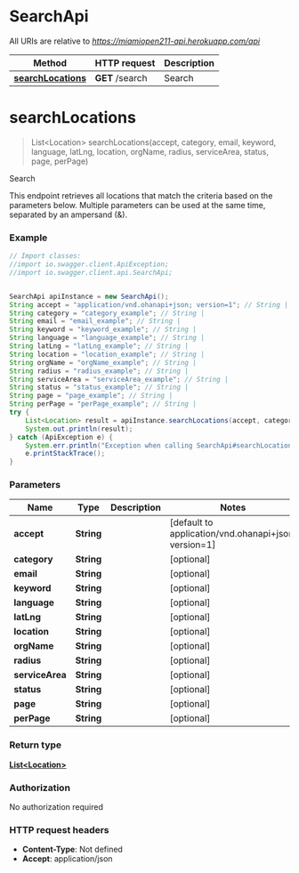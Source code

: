 # SearchApi

All URIs are relative to *https://miamiopen211-api.herokuapp.com/api*

Method | HTTP request | Description
------------- | ------------- | -------------
[**searchLocations**](SearchApi.md#searchLocations) | **GET** /search | Search


<a name="searchLocations"></a>
# **searchLocations**
> List&lt;Location&gt; searchLocations(accept, category, email, keyword, language, latLng, location, orgName, radius, serviceArea, status, page, perPage)

Search

This endpoint retrieves all locations that match the criteria based on the parameters below. Multiple parameters can be used at the same time, separated by an ampersand (&amp;).

### Example
```java
// Import classes:
//import io.swagger.client.ApiException;
//import io.swagger.client.api.SearchApi;


SearchApi apiInstance = new SearchApi();
String accept = "application/vnd.ohanapi+json; version=1"; // String | 
String category = "category_example"; // String | 
String email = "email_example"; // String | 
String keyword = "keyword_example"; // String | 
String language = "language_example"; // String | 
String latLng = "latLng_example"; // String | 
String location = "location_example"; // String | 
String orgName = "orgName_example"; // String | 
String radius = "radius_example"; // String | 
String serviceArea = "serviceArea_example"; // String | 
String status = "status_example"; // String | 
String page = "page_example"; // String | 
String perPage = "perPage_example"; // String | 
try {
    List<Location> result = apiInstance.searchLocations(accept, category, email, keyword, language, latLng, location, orgName, radius, serviceArea, status, page, perPage);
    System.out.println(result);
} catch (ApiException e) {
    System.err.println("Exception when calling SearchApi#searchLocations");
    e.printStackTrace();
}
```

### Parameters

Name | Type | Description  | Notes
------------- | ------------- | ------------- | -------------
 **accept** | **String**|  | [default to application/vnd.ohanapi+json; version&#x3D;1]
 **category** | **String**|  | [optional]
 **email** | **String**|  | [optional]
 **keyword** | **String**|  | [optional]
 **language** | **String**|  | [optional]
 **latLng** | **String**|  | [optional]
 **location** | **String**|  | [optional]
 **orgName** | **String**|  | [optional]
 **radius** | **String**|  | [optional]
 **serviceArea** | **String**|  | [optional]
 **status** | **String**|  | [optional]
 **page** | **String**|  | [optional]
 **perPage** | **String**|  | [optional]

### Return type

[**List&lt;Location&gt;**](Location.md)

### Authorization

No authorization required

### HTTP request headers

 - **Content-Type**: Not defined
 - **Accept**: application/json

